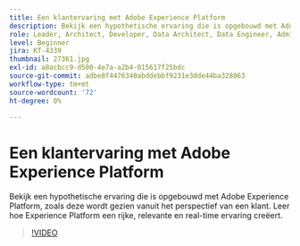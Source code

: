 ```yaml
---
title: Een klantervaring met Adobe Experience Platform
description: Bekijk een hypothetische ervaring die is opgebouwd met Adobe Experience Platform, zoals deze wordt gezien vanuit het perspectief van een klant. Leer hoe Experience Platform een rijke, relevante en real-time ervaring creëert.
role: Leader, Architect, Developer, Data Architect, Data Engineer, Admin, User
level: Beginner
jira: KT-4339
thumbnail: 27361.jpg
exl-id: a8acbcc9-d500-4e7a-a2b4-015617f25bdc
source-git-commit: adbe8f4476340abddebbf9231e3dde44ba328063
workflow-type: tm+mt
source-wordcount: '72'
ht-degree: 0%

---
```


# Een klantervaring met Adobe Experience Platform

Bekijk een hypothetische ervaring die is opgebouwd met Adobe Experience Platform, zoals deze wordt gezien vanuit het perspectief van een klant. Leer hoe Experience Platform een rijke, relevante en real-time ervaring creëert.

>[!VIDEO](https://video.tv.adobe.com/v/27361?quality=12&learn=on)


